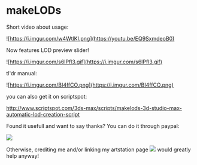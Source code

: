 # makeLODs
Short video about usage:

![https://i.imgur.com/w4WtlKI.png](https://youtu.be/EQ9SxmdeoB0)

Now features LOD preview slider!

![https://i.imgur.com/s6lPfl3.gif](https://i.imgur.com/s6lPfl3.gif)

tl'dr manual:

![https://i.imgur.com/BI4ffCO.png](https://i.imgur.com/BI4ffCO.png)


you can also get it on scriptspot:

http://www.scriptspot.com/3ds-max/scripts/makelods-3d-studio-max-automatic-lod-creation-script


Found it usefull and want to say thanks? You can do it through paypal:

![](https://paypal.me/propiro) 

Otherwise, crediting me and/or linking my artstation page ![](https://www.artstation.com/propiro/albums/662894) would greatly help anyway!

